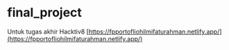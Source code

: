 # final_project
Untuk tugas akhir Hacktiv8
[https://fpportofliohilmifaturahman.netlify.app/](https://fpportofliohilmifaturahman.netlify.app/)
